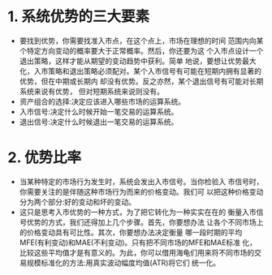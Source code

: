 # 1. 系统优势的三大要素
   - 要找到优势，你需要找准入市点，在这个点上，市场在理想的时间 范围内向某个特定方向变动的概率要大于正常概率。然后，你还要为这 个入市点设计一个退出策略，这样才能从期望的变动趋势中获利。简单 地说，要想让优势最大化，入市策略和退出策略必须配对。某个入市信号有可能在短期内拥有显著的优势，但在中期或长期内 却没有优势。反之亦然，某个退出信号有可能对长期系统来说有优势， 但对短期系统来说则没有。
   - 资产组合的选择:决定应该进入哪些市场的运算系统。
   - 入市信号:决定什么时候开始一笔交易的运算系统。
   - 退出信号:决定什么时候退出一笔交易的运算系统。

# 2. 优势比率
   - 当某种特定的市场行为发生时，系统会发出入市信号。当你检验入 市信号时，你需要关注的是伴随这种市场行为而来的价格变动。我们可 以把这种价格变动分为两个部分:好的变动和坏的变动。
   - 这只是思考入市优势的一种方式，为了把它转化为一种实实在在的 衡量入市信号优势的方式，我们还得加上几个步骤。首先，你要想办法 让各个不同市场上的价格变动具有可比性。其次，你要想办法决定衡量 哪一段时期的平均MFE(有利变动)和MAE(不利变动)。只有把不同市场的MFE和MAE标准 化，比较这些平均值才是有意义的。为此，你可以借用海龟们用来将不同市场的交易规模标准化的方法:用真实波动幅度均值(ATR)将它们 统一化。